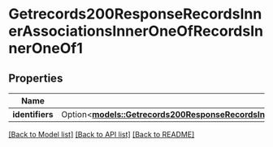 # Getrecords200ResponseRecordsInnerAssociationsInnerOneOfRecordsInnerOneOf1

## Properties

Name | Type | Description | Notes
------------ | ------------- | ------------- | -------------
**identifiers** | Option<[**models::Getrecords200ResponseRecordsInnerAssociationsInnerOneOfRecordsInnerOneOf1Identifiers**](getrecords_200_response_records_inner_associations_inner_oneOf_records_inner_oneOf_1_identifiers.md)> |  | [optional]

[[Back to Model list]](../README.md#documentation-for-models) [[Back to API list]](../README.md#documentation-for-api-endpoints) [[Back to README]](../README.md)


